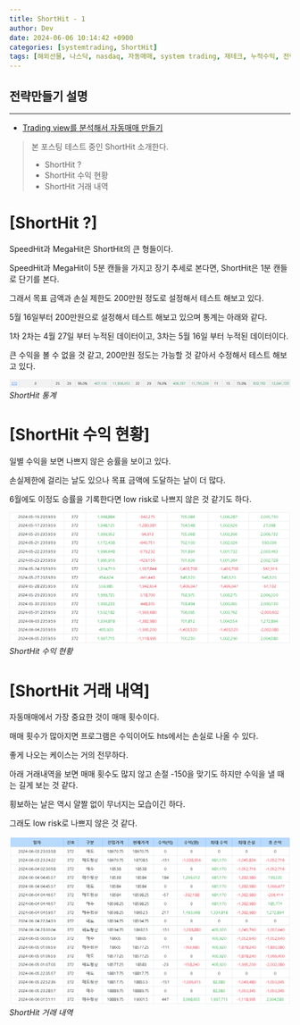 ```yaml
---
title: ShortHit - 1
author: Dev
date: 2024-06-06 10:14:42 +0900
categories: [systemtrading, ShortHit]
tags: [해외선물, 나스닥, nasdaq, 자동매매, system trading, 재테크, 누적수익, 전략, tradingview]
---
```

## 전략만들기 설명
---
- [Trading view를 분석해서 자동매매 만들기](/posts/nasdaq-strategy-short-hit1/)


> 본 포스팅 테스트 중인 ShortHit 소개한다.
> - ShortHit ?
> - ShortHit 수익 현황
> - ShortHit 거래 내역

# [ShortHit ?]

SpeedHit과 MegaHit은 ShortHit의 큰 형들이다.

SpeedHit과 MegaHit이 5분 캔들을 가지고 장기 추세로 본다면, ShortHit은 1분 캔들로 단기를 본다.

그래서 목표 금액과 손실 제한도 200만원 정도로 설정해서 테스트 해보고 있다.

5월 16일부터 200만원으로 설정해서 테스트 해보고 있으며 통계는 아래와 같다.

1차 2차는 4월 27일 부터 누적된 데이터이고, 3차는 5월 16일 부터 누적된 데이터이다.

큰 수익을 볼 수 없을 것 같고, 200만원 정도는 가능할 것 같아서 수정해서 테스트 해보고 있다.

![img](/assets/img/2024-06-06/2024-06-06-001-shorthit-1.png)*ShortHit  통계*


# [ShortHit 수익 현황]

일별 수익을 보면 나쁘지 않은 승률을 보이고 있다. 

손실제한에 걸리는 날도 있으나 목표 금액에 도달하는 날이 더 많다.

6월에도 이정도 승률을 기록한다면 low risk로 나쁘지 않은 것 같기도 하다.

![img](/assets/img/2024-06-06/2024-06-06-001-shorthit-2.png)*ShortHit 수익 현황*

# [ShortHit 거래 내역]

자동매매에서 가장 중요한 것이 매매 횟수이다.

매매 횟수가 많아지면 프로그램은 수익이어도 hts에서는 손실로 나올 수 있다.

좋게 나오는 케이스는 거의 전무하다.

아래 거래내역을 보면 매매 횟수도 많지 않고 손절 -150을 맞기도 하지만 수익을 낼 때는 길게 보는 것 같다.

횡보하는 날은 역시 얄짤 없이 무너지는 모습이긴 하다.

그래도 low risk로 나쁘지 않은 것 같다.

![img](/assets/img/2024-06-06/2024-06-06-001-shorthit-3.png)*ShortHit 거래 내역*

